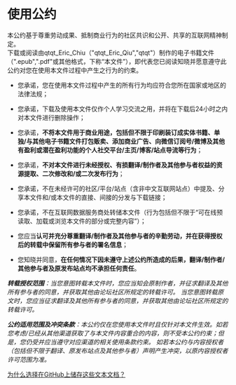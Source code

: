 使用公约
=========
本公约基于尊重劳动成果、抵制商业行为的社区共识和公开、共享的互联网精神制定。  
下载或阅读由qtqt_Eric_Chiu（"qtqt_Eric_Qiu","qtqt"）制作的电子书籍文件（".epub",".pdf"或其他格式，下称“本文件”），即代表您已阅读知晓并愿意遵守此公约对您在使用本文件过程中产生之行为的约束。     

- 您承诺，您在使用本文件过程中产生的所有行为均应符合您所在国家或地区的法律法规；
- 您承诺，下载及使用本文件仅作个人学习交流之用，并将在下载后24小时之内对本文件进行删除操作；
- 您承诺，**不将本文件用于商业用途，包括但不限于印刷装订成实体书籍、单独/与其他电子书籍文件打包贩卖、添加商业广告、向微信订阅号/微博及其他有盈利或潜在盈利功能的个人社交平台/主页/博客/站点导流等行为**；
- 您承诺，**不对本文件进行未经授权、有损翻译/制作者及其他参与者权益的资源提取、二次修改和/或二次发布行为**；
- 您承诺，不在未经许可的社区/平台/站点（含非中文互联网站点）中提及、分享本文件和/或本文件的直接、间接的分发与下载链接；
- 您承诺，不在互联网数据服务商处转储本文件（行为包括但不限于“可在线预读取、加载或浏览本文件的部分或完整内容”）；    

- 您应当**认可并充分尊重翻译/制作者及其他参与者的辛勤劳动，并在获得授权后的转载中保留所有参与者的署名信息**；
- 您知晓并同意，**在任何情况下因未遵守上述公约所造成的后果，翻译/制作者/其他参与者及原发布站点均不承担任何责任**。     

***转载授权范围**：当您意图转载本文件时，您应当知会原制作者，并征求翻译及其他所有参与者的同意，并获取其他由论坛社区所规定的转载许可。
当您意图转载原文时，您应当征求翻译及其他所有参与者的同意，并获取其他由论坛社区所规定的转载许可。*

***公约适用范围及冲突条款**：本公约仅在您使用本文件时且仅针对本文件生效。如若您考虑/已经从其他渠道获取了与本文件内容重合的内容，则不受本公约约束；但是，您仍受并应当遵守对应渠道的相关使用条款约束。
如若本公约与内容授权者（包括但不限于翻译、原发布站点及其他参与者）声明产生冲突，以原内容授权者许可范围为准。*

[为什么选择在GitHub上储存这些文本文档？](https://github.com/qtqtEricChiu/qtqtEricChiu/blob/main/why-create-these-documents-at-github.md "为什么选择在GitHub上储存这些文本文档？")
